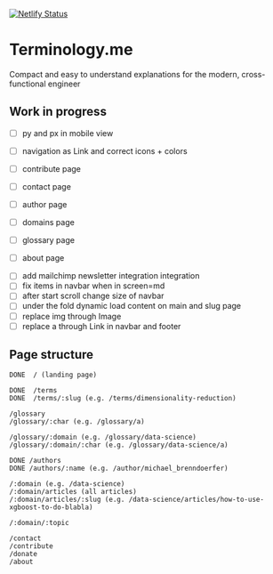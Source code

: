 [![Netlify Status](https://api.netlify.com/api/v1/badges/ff02baee-522e-456e-a7fc-242739914b60/deploy-status)](https://app.netlify.com/sites/determined-fermat-3be022/deploys)

# Terminology.me

Compact and easy to understand explanations for the modern, cross-functional engineer

## Work in progress

- [ ] py and px in mobile view
- [ ] navigation as Link and correct icons + colors

- [ ] contribute page
- [ ] contact page
- [ ] author page
- [ ] domains page
- [ ] glossary page
- [ ] about page
<!-- - [ ] move content tab on term page to top on sm-view -->
- [ ] add mailchimp newsletter integration integration
- [ ] fix items in navbar when in screen=md
- [ ] after start scroll change size of navbar
- [ ] under the fold dynamic load content on main and slug page
- [ ] replace img through Image
- [ ] replace a through Link in navbar and footer

## Page structure

```text
DONE  / (landing page)

DONE  /terms
DONE  /terms/:slug (e.g. /terms/dimensionality-reduction)

/glossary
/glossary/:char (e.g. /glossary/a)

/glossary/:domain (e.g. /glossary/data-science)
/glossary/:domain/:char (e.g. /glossary/data-science/a)

DONE /authors
DONE /authors/:name (e.g. /author/michael_brenndoerfer)

/:domain (e.g. /data-science)
/:domain/articles (all articles)
/:domain/articles/:slug (e.g. /data-science/articles/how-to-use-xgboost-to-do-blabla)

/:domain/:topic

/contact
/contribute
/donate
/about

```
